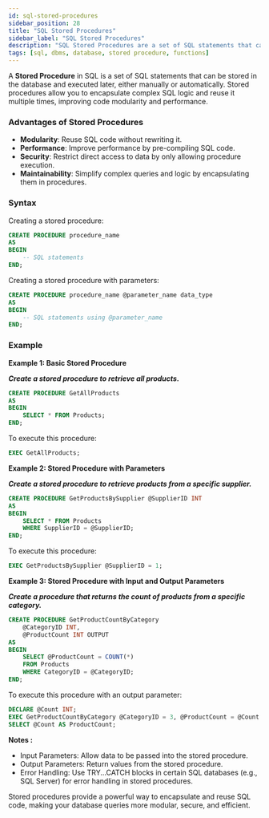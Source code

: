 ```yaml
---
id: sql-stored-procedures
sidebar_position: 28
title: "SQL Stored Procedures"
sidebar_label: "SQL Stored Procedures"
description: "SQL Stored Procedures are a set of SQL statements that can be stored and reused."
tags: [sql, dbms, database, stored procedure, functions]
---
```


A **Stored Procedure** in SQL is a set of SQL statements that can be stored in the database and executed later, either manually or automatically. Stored procedures allow you to encapsulate complex SQL logic and reuse it multiple times, improving code modularity and performance.

### Advantages of Stored Procedures

- **Modularity**: Reuse SQL code without rewriting it.
- **Performance**: Improve performance by pre-compiling SQL code.
- **Security**: Restrict direct access to data by only allowing procedure execution.
- **Maintainability**: Simplify complex queries and logic by encapsulating them in procedures.

### Syntax

Creating a stored procedure:

```sql
CREATE PROCEDURE procedure_name
AS
BEGIN
    -- SQL statements
END;
```

Creating a stored procedure with parameters:

```sql
CREATE PROCEDURE procedure_name @parameter_name data_type
AS
BEGIN
    -- SQL statements using @parameter_name
END;
```

### Example

**Example 1: Basic Stored Procedure**

***Create a stored procedure to retrieve all products.***

```sql
CREATE PROCEDURE GetAllProducts
AS
BEGIN
    SELECT * FROM Products;
END;
```

To execute this procedure:

```sql
EXEC GetAllProducts;
```

**Example 2: Stored Procedure with Parameters**

***Create a stored procedure to retrieve products from a specific supplier.***

```sql
CREATE PROCEDURE GetProductsBySupplier @SupplierID INT
AS
BEGIN
    SELECT * FROM Products
    WHERE SupplierID = @SupplierID;
END;
```

To execute this procedure:

```sql
EXEC GetProductsBySupplier @SupplierID = 1;
```

**Example 3: Stored Procedure with Input and Output Parameters**

***Create a procedure that returns the count of products from a specific category.***

```sql
CREATE PROCEDURE GetProductCountByCategory 
    @CategoryID INT, 
    @ProductCount INT OUTPUT
AS
BEGIN
    SELECT @ProductCount = COUNT(*)
    FROM Products
    WHERE CategoryID = @CategoryID;
END;
```

To execute this procedure with an output parameter:

```sql
DECLARE @Count INT;
EXEC GetProductCountByCategory @CategoryID = 3, @ProductCount = @Count OUTPUT;
SELECT @Count AS ProductCount;
```

**Notes :**
* Input Parameters: Allow data to be passed into the stored procedure.
* Output Parameters: Return values from the stored procedure.
* Error Handling: Use TRY...CATCH blocks in certain SQL databases (e.g., SQL Server) for error handling in stored procedures.


Stored procedures provide a powerful way to encapsulate and reuse SQL code, making your database queries more modular, secure, and efficient.

